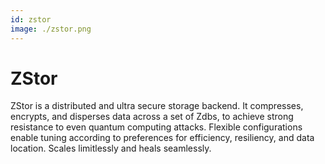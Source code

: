 ```yaml
---
id: zstor
image: ./zstor.png
---
```

# ZStor

ZStor is a distributed and ultra secure storage backend. It compresses, encrypts, and disperses data across a set of Zdbs, to achieve strong resistance to even quantum computing attacks. Flexible configurations enable tuning according to preferences for efficiency, resiliency, and data location. Scales limitlessly and heals seamlessly.
